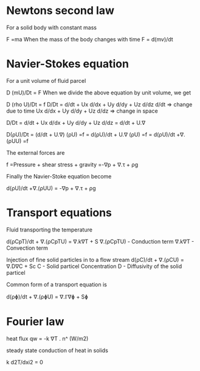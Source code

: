 # Newtons second law

For a solid body with constant mass

F =ma
When the mass of the body changes with time
F = d(mv)/dt

# Navier-Stokes equation

For a unit volume of fluid parcel

D (mU)/Dt = F
When we divide the above equation by unit volume, we get

D (rho U)/Dt = f
D/Dt = d/dt + Ux d/dx + Uy d/dy + Uz d/dz
d/dt => change due to time
Ux d/dx + Uy d/dy + Uz d/dz => change in space

D/Dt    = d/dt + Ux d/dx + Uy d/dy + Uz d/dz
        = d/dt + U.∇

D(ρU)/Dt    = (d/dt + U.∇) (ρU)     =f
            = d(ρU)/dt + U.∇ (ρU)   =f
            = d(ρU)/dt +∇.(ρUU)     =f

The external forces are

f   =Pressure + shear stress + gravity
    =-∇p + ∇.τ + ρg

Finally the Navier-Stoke equation become

d(ρU)/dt +∇.(ρUU) = -∇p + ∇.τ + ρg

# Transport equations

Fluid transporting the temperature

d(ρCpT)/dt + ∇.(ρCpTU) = ∇.k∇T + S
∇.(ρCpTU) - Conduction term
∇.k∇T - Convection term

Injection of fine solid particles in to a flow stream
d(ρC)/dt + ∇.(ρCU) = ∇.D∇C + Sc
C - Solid particel Concentration
D - Diffusivity of the solid particel

Common form of a transport equation is

d(ρɸ)/dt + ∇.(ρɸU) = ∇.ℾ∇ɸ + Sɸ

# Fourier law

heat flux qw = -k ∇T . n^ (W/m2)

steady state conduction of heat in solids

k d2T/dxi2 = 0



